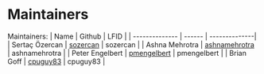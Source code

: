 # Maintainers

Maintainers:
| Name           | Github | LFID          |
| -------------- | ------ | --------------|
| Sertaç Özercan | [sozercan](https://github.com/sozercan) | sozercan      |
| Ashna Mehrotra | [ashnamehrotra](https://github.com/ashnamehrotra) | ashnamehrotra |
| Peter Engelbert | [pmengelbert](https://github.com/pmengelbert) | pmengelbert   |
| Brian Goff     | [cpuguy83](https://github.com/cpuguy83) | cpuguy83      |